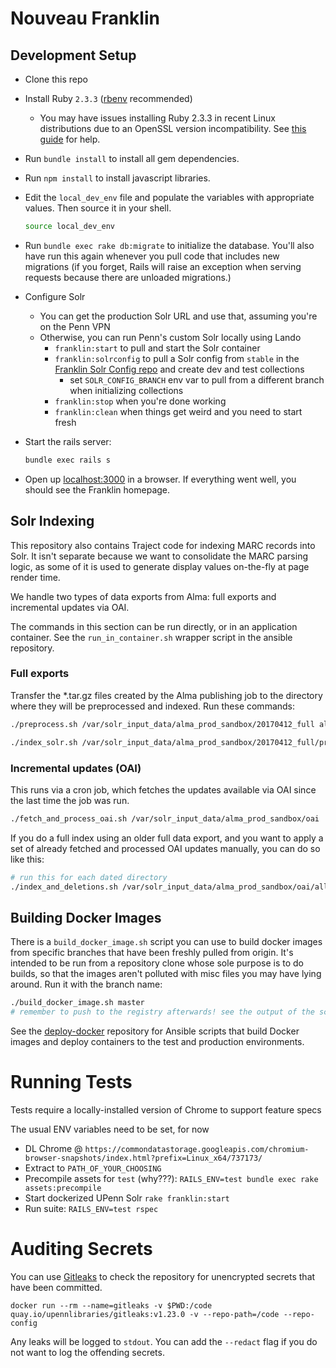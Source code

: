 
# Nouveau Franklin

## Development Setup

- Clone this repo
- Install Ruby `2.3.3` ([rbenv](https://github.com/rbenv/rbenv) recommended)
  - You may have issues installing Ruby 2.3.3 in recent Linux distributions due to an OpenSSL version incompatibility. See [this guide](https://www.garron.me/en/linux/install-ruby-2-3-3-ubuntu.html) for help.
- Run `bundle install` to install all gem dependencies.
- Run `npm install` to install javascript libraries.
- Edit the `local_dev_env` file and populate the variables with
  appropriate values. Then source it in your shell.

  ```bash
  source local_dev_env
  ```

- Run `bundle exec rake db:migrate` to initialize the database. You'll
  also have run this again whenever you pull code that includes new
  migrations (if you forget, Rails will raise an exception when serving
  requests because there are unloaded migrations.)
- Configure Solr
  - You can get the production Solr URL and use that, assuming you're on the Penn VPN
  - Otherwise, you can run Penn's custom Solr locally using Lando
    - `franklin:start` to pull and start the Solr container
    - `franklin:solrconfig` to pull a Solr config from `stable` in the [Franklin Solr Config repo](https://gitlab.library.upenn.edu/franklin/franklin-solr-config) and create dev and test collections
      - set `SOLR_CONFIG_BRANCH` env var to pull from a different branch when initializing collections
    - `franklin:stop` when you're done working
    - `franklin:clean` when things get weird and you need to start fresh
- Start the rails server:

  ```bash
  bundle exec rails s
  ```

- Open up [localhost:3000](localhost:3000) in a browser.  If
  everything went well, you should see the Franklin homepage.

## Solr Indexing

This repository also contains Traject code for indexing MARC records
into Solr. It isn't separate because we want to consolidate the MARC
parsing logic, as some of it is used to generate display values
on-the-fly at page render time.

We handle two types of data exports from Alma: full exports and
incremental updates via OAI.

The commands in this section can be run directly, or in an application
container. See the `run_in_container.sh` wrapper script in the ansible
repository.

### Full exports

Transfer the *.tar.gz files created by the Alma publishing job to the
directory where they will be preprocessed and indexed. Run these commands:

```bash
./preprocess.sh /var/solr_input_data/alma_prod_sandbox/20170412_full allTitles

./index_solr.sh /var/solr_input_data/alma_prod_sandbox/20170412_full/processed
```

### Incremental updates (OAI)

This runs via a cron job, which fetches the updates available via OAI
since the last time the job was run.

```bash
./fetch_and_process_oai.sh /var/solr_input_data/alma_prod_sandbox/oai
```

If you do a full index using an older full data export, and you want
to apply a set of already fetched and processed OAI updates manually,
you can do so like this:

```bash
# run this for each dated directory
./index_and_deletions.sh /var/solr_input_data/alma_prod_sandbox/oai/allTitles/2017_04_10_00_00 allTitles
```

## Building Docker Images

There is a `build_docker_image.sh` script you can use to build docker
images from specific branches that have been freshly pulled from
origin. It's intended to be run from a repository clone whose sole
purpose is to do builds, so that the images aren't polluted with misc
files you may have lying around. Run it with the branch name:

``` bash
./build_docker_image.sh master
# remember to push to the registry afterwards! see the output of the script.
```

See the
[deploy-docker](https://gitlab.library.upenn.edu/ansible/deploy-discovery)
repository for Ansible scripts that build Docker images and deploy containers
to the test and production environments.

# Running Tests

Tests require a locally-installed version of Chrome to support feature specs

The usual ENV variables need to be set, for now

- DL Chrome @ `https://commondatastorage.googleapis.com/chromium-browser-snapshots/index.html?prefix=Linux_x64/737173/`
- Extract to `PATH_OF_YOUR_CHOOSING`
- Precompile assets for `test` (why???): `RAILS_ENV=test bundle exec rake assets:precompile`
- Start dockerized UPenn Solr `rake franklin:start`
- Run suite: `RAILS_ENV=test rspec`

# Auditing Secrets

You can use [Gitleaks](https://github.com/upenn-libraries/gitleaks) to check the repository for unencrypted secrets that have been committed.

```
docker run --rm --name=gitleaks -v $PWD:/code quay.io/upennlibraries/gitleaks:v1.23.0 -v --repo-path=/code --repo-config
```

Any leaks will be logged to `stdout`. You can add the `--redact` flag if you do not want to log the offending secrets.
